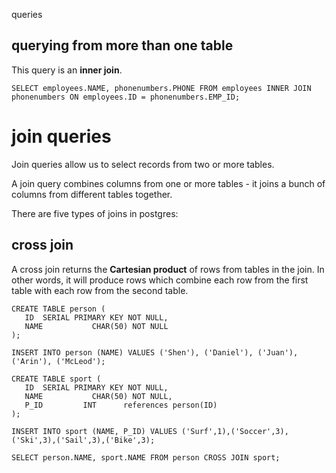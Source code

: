  queries

## querying from more than one table

This query is an **inner join**.
```
SELECT employees.NAME, phonenumbers.PHONE FROM employees INNER JOIN phonenumbers ON employees.ID = phonenumbers.EMP_ID;
```

# join queries

Join queries allow us to select records from two or more tables.

A join query combines columns from one or more tables - it joins a bunch of columns from different tables together.

There are five types of joins in postgres:

## cross join
A cross join returns the **Cartesian product** of rows from tables in the join. In other words, it will produce rows which combine each row from the first table with each row from the second table.

```
CREATE TABLE person (
   ID  SERIAL PRIMARY KEY NOT NULL,
   NAME           CHAR(50) NOT NULL
);
```

```
INSERT INTO person (NAME) VALUES ('Shen'), ('Daniel'), ('Juan'), ('Arin'), ('McLeod');
```

```
CREATE TABLE sport (
   ID  SERIAL PRIMARY KEY NOT NULL,
   NAME           CHAR(50) NOT NULL,
   P_ID         INT      references person(ID)
);
```

```
INSERT INTO sport (NAME, P_ID) VALUES ('Surf',1),('Soccer',3),('Ski',3),('Sail',3),('Bike',3);
```

```
SELECT person.NAME, sport.NAME FROM person CROSS JOIN sport;
```